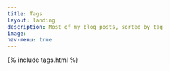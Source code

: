 ```yaml
---
title: Tags
layout: landing
description: Most of my blog posts, sorted by tag
image:
nav-menu: true
---
```

{% include tags.html %}